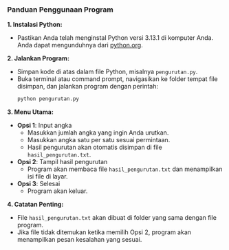 
### **Panduan Penggunaan Program**
**1. Instalasi Python:**
   - Pastikan Anda telah menginstal Python versi 3.13.1 di komputer Anda. Anda dapat mengunduhnya dari [python.org](https://www.python.org/).

**2. Jalankan Program:**
   - Simpan kode di atas dalam file Python, misalnya `pengurutan.py`.
   - Buka terminal atau command prompt, navigasikan ke folder tempat file disimpan, dan jalankan program dengan perintah:
     ```bash
     python pengurutan.py
     ```

**3. Menu Utama:**
   - **Opsi 1**: Input angka
     - Masukkan jumlah angka yang ingin Anda urutkan.
     - Masukkan angka satu per satu sesuai permintaan.
     - Hasil pengurutan akan otomatis disimpan di file `hasil_pengurutan.txt`.
   - **Opsi 2**: Tampil hasil pengurutan
     - Program akan membaca file `hasil_pengurutan.txt` dan menampilkan isi file di layar.
   - **Opsi 3**: Selesai
     - Program akan keluar.

**4. Catatan Penting:**
   - File `hasil_pengurutan.txt` akan dibuat di folder yang sama dengan file program.
   - Jika file tidak ditemukan ketika memilih Opsi 2, program akan menampilkan pesan kesalahan yang sesuai.
